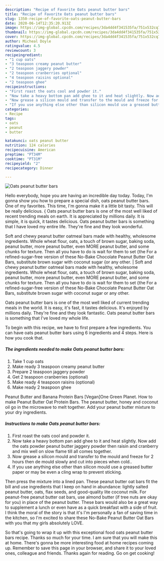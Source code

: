 ```yaml
---
description: "Recipe of Favorite Oats peanut butter bars"
title: "Recipe of Favorite Oats peanut butter bars"
slug: 1350-recipe-of-favorite-oats-peanut-butter-bars
date: 2020-06-14T12:35:20.913Z
image: https://img-global.cpcdn.com/recipes/3da4dd4f341535fa/751x532cq70/oats-peanut-butter-bars-recipe-main-photo.jpg
thumbnail: https://img-global.cpcdn.com/recipes/3da4dd4f341535fa/751x532cq70/oats-peanut-butter-bars-recipe-main-photo.jpg
cover: https://img-global.cpcdn.com/recipes/3da4dd4f341535fa/751x532cq70/oats-peanut-butter-bars-recipe-main-photo.jpg
author: Micheal Doyle
ratingvalue: 4.5
reviewcount: 3
recipeingredient:
- "1 cup oats"
- "3 teaspoon creamy peanut butter"
- "2 teaspoon jaggery powder"
- "2 teaspoon cranberries optional"
- "4 teaspoon raisins optional"
- "2 teaspoon ghee"
recipeinstructions:
- "First roast the oats cool and powder it."
- "Now take a heavy bottom pan add ghee to it and heat slightly. Now add the oats powder peanut butter jaggery powder then raisin and cranberry and mix well on slow flame till all comes together."
- "Now grease a silicon mould and transfer to the mould and freeze for 2 hours then de mould slowly and cut into pieces when cold.."
- "If you use anything else other than silicon mould use a greased butter paper or may be even a cling wrap to prevent sticking."
categories:
- Recipe
tags:
- oats
- peanut
- butter

katakunci: oats peanut butter 
nutrition: 124 calories
recipecuisine: American
preptime: "PT34M"
cooktime: "PT31M"
recipeyield: "2"
recipecategory: Dinner

---
```



![Oats peanut butter bars](https://img-global.cpcdn.com/recipes/3da4dd4f341535fa/751x532cq70/oats-peanut-butter-bars-recipe-main-photo.jpg)

Hello everybody, hope you are having an incredible day today. Today, I'm gonna show you how to prepare a special dish, oats peanut butter bars. One of my favorites. This time, I'm gonna make it a little bit tasty. This will be really delicious.
{
Oats peanut butter bars is one of the most well liked of recent trending meals on earth. It is appreciated by millions daily. It is simple, it is quick, it tastes delicious. Oats peanut butter bars is something that I have loved my entire life. They're fine and they look wonderful.

Soft and chewy peanut butter oatmeal bars made with healthy, wholesome ingredients. Whole wheat flour, oats, a touch of brown sugar, baking soda, peanut butter, more peanut butter, even MORE peanut butter, and some chunks for texture. Then all you have to do is wait for them to set {the For a refined-sugar-free version of these No-Bake Chocolate Peanut Butter Oat Bars, substitute brown sugar with coconut sugar {or any other.
|
Soft and chewy peanut butter oatmeal bars made with healthy, wholesome ingredients. Whole wheat flour, oats, a touch of brown sugar, baking soda, peanut butter, more peanut butter, even MORE peanut butter, and some chunks for texture. Then all you have to do is wait for them to set {the For a refined-sugar-free version of these No-Bake Chocolate Peanut Butter Oat Bars, substitute brown sugar with coconut sugar or any other.

Oats peanut butter bars is one of the most well liked of current trending meals in the world. It is easy, it's fast, it tastes delicious. It's enjoyed by millions daily. They're fine and they look fantastic. Oats peanut butter bars is something that I've loved my whole life.


To begin with this recipe, we have to first prepare a few ingredients. You can have oats peanut butter bars using 6 ingredients and 4 steps. Here is how you cook that.

<!--inarticleads1-->

##### The ingredients needed to make Oats peanut butter bars:

1. Take 1 cup oats
1. Make ready 3 teaspoon creamy peanut butter
1. Prepare 2 teaspoon jaggery powder
1. Get 2 teaspoon cranberries (optional)
1. Make ready 4 teaspoon raisins (optional)
1. Make ready 2 teaspoon ghee


Peanut Butter and Banana Protein Bars [Vegan]One Green Planet. How to make Peanut Butter Oat Protein Bars. The peanut butter, honey and coconut oil go in the microwave to melt together. Add your peanut butter mixture to your dry ingredients. 

<!--inarticleads2-->

##### Instructions to make Oats peanut butter bars:

1. First roast the oats cool and powder it.
1. Now take a heavy bottom pan add ghee to it and heat slightly. Now add the oats powder peanut butter jaggery powder then raisin and cranberry and mix well on slow flame till all comes together.
1. Now grease a silicon mould and transfer to the mould and freeze for 2 hours then de mould slowly and cut into pieces when cold..
1. If you use anything else other than silicon mould use a greased butter paper or may be even a cling wrap to prevent sticking.


Then press the mixture into a lined pan. These peanut butter oat bars fit the bill and use ingredients that I keep on hand in abundance: lightly salted peanut butter, oats, flax seeds, and good-quality lite coconut milk. For peanut-free peanut butter oat bars, use almond butter (if tree nuts are okay for you) in place of the peanut butter. These bars would also be a great way to supplement a lunch or even have as a quick breakfast with a side of fruit. I think the moral of the story is that it&#39;s I&#39;m personally a fan of saving time in the kitchen, so I&#39;m excited to share these No-Bake Peanut Butter Oat Bars with you that my girls absolutely LOVE. 

So that's going to wrap it up with this exceptional food oats peanut butter bars recipe. Thanks so much for your time. I am sure that you will make this at home. There's gonna be more interesting food at home recipes coming up. Remember to save this page in your browser, and share it to your loved ones, colleague and friends. Thanks again for reading. Go on get cooking!

